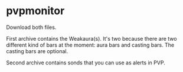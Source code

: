 # pvpmonitor
Download both files.

First archive contains the Weakaura(s). It's two because there are two different kind of bars at the moment: aura bars and casting bars. The casting bars are optional.

Second archive contains sonds that you can use as alerts in PVP.
